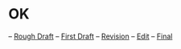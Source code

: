 # OK
– [Rough Draft](rough-draft.md)
– [First Draft](first-draft.md)
– [Revision](revision.md)
– [Edit](edit.md)
– [Final](final.md)

